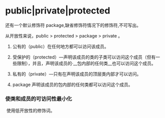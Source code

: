 # public|private|protected



还有一个默认修饰符 package,缺省修饰符情况下的修饰符,不可写出。

从开放性来说，public > protected > package > private 。



1. 公有的（public）在任何地方都可以访问该成员。

2. 受保护的（protected）—声明该成员的类的子类可以访问这个成员（但有一些限制），并且，声明该成员的·__包内部的任何类__也可以访问这个成员。
3. 私有的（private）—只有在声明该成员的顶层类内部才可以访问。
4. package 声明该成员的包内部的任何类都可以访问这个成员。



### 使类和成员的可访问性最小化

​	使用低开放性的修饰词。

​	



